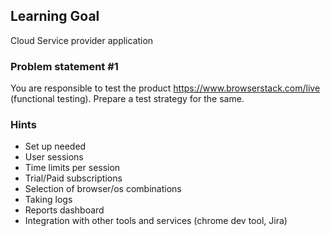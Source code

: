 ## Learning Goal
Cloud Service provider application

### Problem statement #1
You are responsible to test the product https://www.browserstack.com/live (functional testing). Prepare a test strategy for the same.

### Hints
- Set up needed
- User sessions
- Time limits per session
- Trial/Paid subscriptions
- Selection of browser/os combinations
- Taking logs
- Reports dashboard
- Integration with other tools and services (chrome dev tool, Jira)
